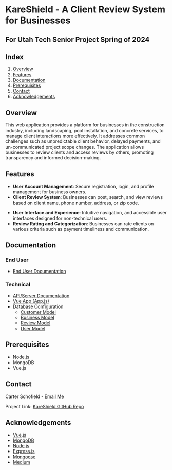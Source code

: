 # KareShield - A Client Review System for  Businesses

## For Utah Tech Senior Project Spring of 2024

## Index

1. [Overview](#overview)
2. [Features](#features)
3. [Documentation](#documentation)
4. [Prerequisites](#prerequisites)
5. [Contact](#contact)
6. [Acknowledgements](#acknowledgements)

## Overview

This web application provides a platform for businesses in the construction industry, including landscaping, pool installation, and concrete services, to manage client interactions more effectively. It addresses common challenges such as unpredictable client behavior, delayed payments, and un-communicated project scope changes. The application allows businesses to review clients and access reviews by others, promoting transparency and informed decision-making.

## Features

- **User Account Management**: Secure registration, login, and profile management for business owners.
- **Client Review System**: Businesses can post, search, and view reviews based on client name, phone number, address, or zip code.
<!-- - **Review Moderation and Integrity**: Tools to flag, review, and manage potentially fraudulent or biased reviews. -->
- **User Interface and Experience**: <!-- Mobile-first design, -->Intuitive navigation, and accessible user interfaces designed for non-technical users.
- **Review Rating and Categorization**: Businesses can rate clients on various criteria such as payment timeliness and communication.
<!-- - **Data Visualization and Reporting**: Dashboard for viewing trends and generating reports on client interactions. -->

## Documentation

### End User

- [End User Documentation](./docs/endUser/EndUserDoc.md)

### Technical

- [API/Server Documentation](./docs/serverDoc.md)
- [Vue App (App.js)](./docs/app.jsDoc.md)
- [Database Configuration](./docs/dbDoc.md)
  - [Customer Model](./docs/customerModelDoc.md)
  - [Business Model](./docs/businessModelDoc.md)
  - [Review Model](./docs/reviewModelDoc.md)
  - [User Model](./docs/userModelDoc.md)

## Prerequisites

- Node.js
- MongoDB
- Vue.js

## Contact

Carter Schofield - [Email Me](mailto:carter.schofield17@gmail.com)

Project Link: [KareShield GitHub Repo](https://github.com/CarterSchofield/senior-project)

## Acknowledgements

- [Vue.js](https://vuejs.org/)
- [MongoDB](https://www.mongodb.com/)
- [Node.js](https://nodejs.org/en)
- [Express.js](https://expressjs.com/)
- [Mongoose](https://mongoosejs.com/)
- [Medium](https://medium.com/)